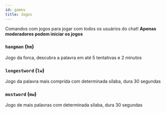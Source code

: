 ```yaml
---
id: games
title: Jogos
---
```


Comandos com jogos para jogar com todos os usuários do chat! **Apenas moderadores podem iniciar os jogos**

### `hangman` (`hm`)
Jogo da forca, descubra a palavra em até 5 tentativas e 2 minutos

### `longestword` (`lw`)
Jogo da palavra mais comprida com determinada sílaba, dura 30 segundas

### `mostword` (`mw`)
Jogo de mais palavras com determinada sílaba, dura 30 segundas
